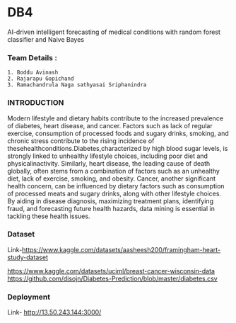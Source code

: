 
# DB4

AI-driven intelligent forecasting of medical conditions with random forest classifier and Naive Bayes 


### Team Details :
    1. Boddu Avinash
    2. Rajarapu Gopichand
    3. Ramachandrula Naga sathyasai Sriphanindra
### INTRODUCTION
Modern lifestyle and dietary habits contribute to the increased prevalence of diabetes, heart disease, and cancer. Factors such as lack of regular exercise, consumption of processed foods and sugary drinks, smoking, and chronic stress contribute to the rising incidence of thesehealthconditions.Diabetes,characterized by high blood sugar levels, is strongly linked to unhealthy lifestyle choices, including poor diet and physicalinactivity. Similarly, heart disease, the leading cause of death globally, often stems from a combination of factors such as an unhealthy diet, lack of exercise, smoking, and obesity. Cancer, another significant health concern, can be influenced by dietary factors such as 
consumption of processed meats and sugary drinks, along with other lifestyle choices. By aiding in disease diagnosis, maximizing treatment plans, identifying fraud, and forecasting future health hazards, data mining is essential in tackling these health issues. 
### Dataset
Link-https://www.kaggle.com/datasets/aasheesh200/framingham-heart-study-dataset

https://www.kaggle.com/datasets/uciml/breast-cancer-wisconsin-data
https://github.com/disojn/Diabetes-Prediction/blob/master/diabetes.csv

### Deployment
Link- http://13.50.243.144:3000/
